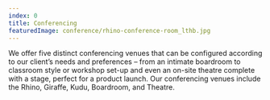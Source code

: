 ```yaml
---
index: 0
title: Conferencing
featuredImage: conference/rhino-conference-room_lthb.jpg
---
```


We offer five distinct conferencing venues that can be configured according to our client’s needs and preferences – from an intimate boardroom to classroom style or workshop set-up and even an on-site theatre complete with a stage, perfect for a product launch.  Our  conferencing venues include the Rhino, Giraffe, Kudu, Boardroom, and Theatre.
